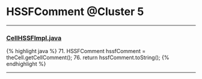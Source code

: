 # HSSFComment @Cluster 5

***

### [CellHSSFImpl.java](https://searchcode.com/codesearch/view/72854667/)
{% highlight java %}
71. HSSFComment hssfComment = theCell.getCellComment();
76.     return hssfComment.toString();
{% endhighlight %}

***

